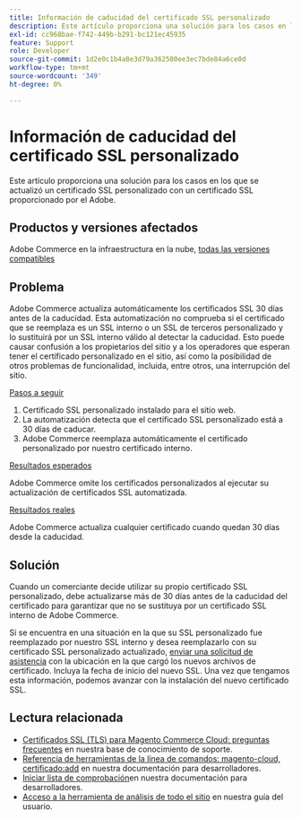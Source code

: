 ```yaml
---
title: Información de caducidad del certificado SSL personalizado
description: Este artículo proporciona una solución para los casos en los que se actualizó un certificado SSL personalizado con un certificado SSL proporcionado por el Adobe.
exl-id: cc968bae-f742-449b-b291-bc121ec45935
feature: Support
role: Developer
source-git-commit: 1d2e0c1b4a8e3d79a362500ee3ec7bde84a6ce0d
workflow-type: tm+mt
source-wordcount: '349'
ht-degree: 0%

---
```


# Información de caducidad del certificado SSL personalizado

Este artículo proporciona una solución para los casos en los que se actualizó un certificado SSL personalizado con un certificado SSL proporcionado por el Adobe.

## Productos y versiones afectados

Adobe Commerce en la infraestructura en la nube, [todas las versiones compatibles](https://magento.com/sites/default/files/magento-software-lifecycle-policy.pdf)

## Problema

Adobe Commerce actualiza automáticamente los certificados SSL 30 días antes de la caducidad. Esta automatización no comprueba si el certificado que se reemplaza es un SSL interno o un SSL de terceros personalizado y lo sustituirá por un SSL interno válido al detectar la caducidad. Esto puede causar confusión a los propietarios del sitio y a los operadores que esperan tener el certificado personalizado en el sitio, así como la posibilidad de otros problemas de funcionalidad, incluida, entre otros, una interrupción del sitio.

<u>Pasos a seguir</u>

1. Certificado SSL personalizado instalado para el sitio web.
1. La automatización detecta que el certificado SSL personalizado está a 30 días de caducar.
1. Adobe Commerce reemplaza automáticamente el certificado personalizado por nuestro certificado interno.

<u>Resultados esperados</u>

Adobe Commerce omite los certificados personalizados al ejecutar su actualización de certificados SSL automatizada.

<u>Resultados reales</u>

Adobe Commerce actualiza cualquier certificado cuando quedan 30 días desde la caducidad.

## Solución

Cuando un comerciante decide utilizar su propio certificado SSL personalizado, debe actualizarse más de 30 días antes de la caducidad del certificado para garantizar que no se sustituya por un certificado SSL interno de Adobe Commerce.

Si se encuentra en una situación en la que su SSL personalizado fue reemplazado por nuestro SSL interno y desea reemplazarlo con su certificado SSL personalizado actualizado, [enviar una solicitud de asistencia](/help/help-center-guide/help-center/magento-help-center-user-guide.md#submit-ticket) con la ubicación en la que cargó los nuevos archivos de certificado. Incluya la fecha de inicio del nuevo SSL. Una vez que tengamos esta información, podemos avanzar con la instalación del nuevo certificado SSL.

## Lectura relacionada

* [Certificados SSL (TLS) para Magento Commerce Cloud: preguntas frecuentes](/help/how-to/general/ssl-tls-certificates-for-magento-commerce-cloud-faq.md) en nuestra base de conocimiento de soporte.
* [Referencia de herramientas de la línea de comandos: magento-cloud, certificado:add](https://devdocs.magento.com/guides/v2.4/reference/cli/magento-cloud.html#certificateadd) en nuestra documentación para desarrolladores.
* [Iniciar lista de comprobación](https://devdocs.magento.com/cloud/live/site-launch-checklist.html)en nuestra documentación para desarrolladores.
* [Acceso a la herramienta de análisis de todo el sitio](https://docs.magento.com/user-guide/reports/site-wide-analysis-tool.html#step-2-access-site-wide-analysis-tool) en nuestra guía del usuario.
